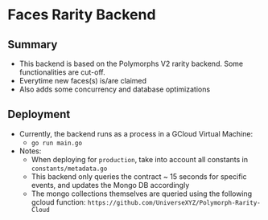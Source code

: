 # Faces Rarity Backend
## Summary
- This backend is based on the Polymorphs V2 rarity backend. Some functionalities are cut-off.
- Everytime new faces(s) is/are claimed 
- Also adds some concurrency and database optimizations
## Deployment
- Currently, the backend runs as a process in a GCloud Virtual Machine:
  - `go run main.go`
- Notes:
  - When deploying for `production`, take into account all constants in `constants/metadata.go`
  - This backend only queries the contract ~ 15 seconds for specific events, and updates the Mongo DB accordingly
  - The mongo collections themselves are queried using the following gcloud function: `https://github.com/UniverseXYZ/Polymorph-Rarity-Cloud`